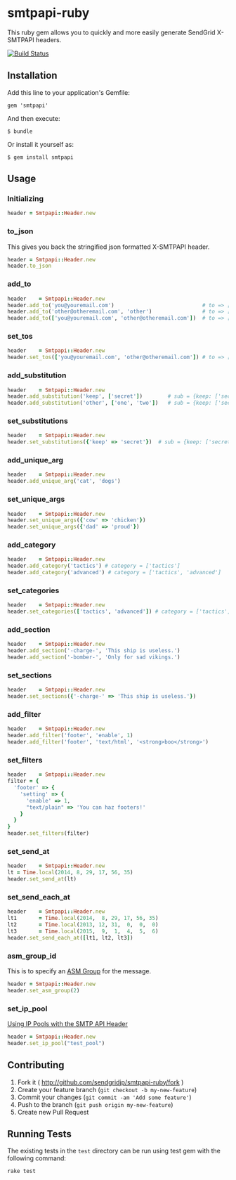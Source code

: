 # smtpapi-ruby

This ruby gem allows you to quickly and more easily generate SendGrid X-SMTPAPI headers.

[![Build Status](https://travis-ci.org/SendGridJP/smtpapi-ruby.svg?branch=master)](https://travis-ci.org/SendGridJP/smtpapi-ruby)

## Installation

Add this line to your application's Gemfile:

    gem 'smtpapi'

And then execute:

    $ bundle

Or install it yourself as:

    $ gem install smtpapi

## Usage

### Initializing

```ruby
header = Smtpapi::Header.new
```

### to_json

This gives you back the stringified json formatted X-SMTPAPI header.

```ruby
header = Smtpapi::Header.new
header.to_json
```

### add_to

```ruby
header    = Smtpapi::Header.new
header.add_to('you@youremail.com')                            # to => ['you@youremail.com']
header.add_to('other@otheremail.com', 'other')                # to => ['you@youremail.com', 'other <other@otheremail.com>']
header.add_to(['you@youremail.com', 'other@otheremail.com'])  # to => ['you@youremail.com', 'other <other@otheremail.com>', 'you@youremail.com', 'other@otheremail.com']
```

### set_tos

```ruby
header    = Smtpapi::Header.new
header.set_tos(['you@youremail.com', 'other@otheremail.com']) # to => ['you@youremail.com', 'other@otheremail.com']
```

### add_substitution

```ruby
header    = Smtpapi::Header.new
header.add_substitution('keep', ['secret'])        # sub = {keep: ['secret']}
header.add_substitution('other', ['one', 'two'])   # sub = {keep: ['secret'], other: ['one', 'two']}
```

### set_substitutions

```ruby
header    = Smtpapi::Header.new
header.set_substitutions({'keep' => 'secret'})  # sub = {keep: ['secret']}
```

### add_unique_arg

```ruby
header    = Smtpapi::Header.new
header.add_unique_arg('cat', 'dogs')
```

### set_unique_args

```ruby
header    = Smtpapi::Header.new
header.set_unique_args({'cow' => 'chicken'})
header.set_unique_args({'dad' => 'proud'})
```

### add_category

```ruby
header    = Smtpapi::Header.new
header.add_category('tactics') # category = ['tactics']
header.add_category('advanced') # category = ['tactics', 'advanced']
```

### set_categories

```ruby
header    = Smtpapi::Header.new
header.set_categories(['tactics', 'advanced']) # category = ['tactics', 'advanced']
```

### add_section

```ruby
header    = Smtpapi::Header.new
header.add_section('-charge-', 'This ship is useless.')
header.add_section('-bomber-', 'Only for sad vikings.')
```

### set_sections

```ruby
header    = Smtpapi::Header.new
header.set_sections({'-charge-' => 'This ship is useless.'})
```

### add_filter

```ruby
header    = Smtpapi::Header.new
header.add_filter('footer', 'enable', 1)
header.add_filter('footer', 'text/html', '<strong>boo</strong>')
```

### set_filters

```ruby
header    = Smtpapi::Header.new
filter = {
  'footer' => {
    'setting' => {
      'enable' => 1,
      "text/plain" => 'You can haz footers!'
    }
  }
}
header.set_filters(filter)
```

### set_send_at

```ruby
header    = Smtpapi::Header.new
lt = Time.local(2014, 8, 29, 17, 56, 35)
header.set_send_at(lt)
```

### set_send_each_at

```ruby
header    = Smtpapi::Header.new
lt1       = Time.local(2014,  8, 29, 17, 56, 35)
lt2       = Time.local(2013, 12, 31,  0,  0,  0)
lt3       = Time.local(2015,  9,  1,  4,  5,  6)
header.set_send_each_at([lt1, lt2, lt3])
```

### asm_group_id

This is to specify an [ASM Group](https://sendgrid.com/docs/User_Guide/advanced_suppression_manager.html) for the message.

```ruby
header = Smtpapi::Header.new
header.set_asm_group(2)
```

### set_ip_pool

[Using IP Pools with the SMTP API Header](https://sendgrid.com/docs/API_Reference/Web_API_v3/IP_Management/ip_pools.html)
```ruby
header = Smtpapi::Header.new
header.set_ip_pool("test_pool")
```

## Contributing

1. Fork it ( http://github.com/sendgridjp/smtpapi-ruby/fork )
2. Create your feature branch (`git checkout -b my-new-feature`)
3. Commit your changes (`git commit -am 'Add some feature'`)
4. Push to the branch (`git push origin my-new-feature`)
5. Create new Pull Request

## Running Tests

The existing tests in the `test` directory can be run using test gem with the following command:

```bash
rake test
```
